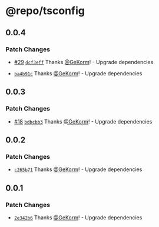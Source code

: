 # @repo/tsconfig

## 0.0.4

### Patch Changes

- [#29](https://github.com/GeKorm/better-auth-harmony/pull/29)
  [`dcf3eff`](https://github.com/GeKorm/better-auth-harmony/commit/dcf3eff74799a12257085a0735744443c60150e1)
  Thanks [@GeKorm](https://github.com/GeKorm)! - Upgrade dependencies

- [`ba4b91c`](https://github.com/GeKorm/better-auth-harmony/commit/ba4b91cd0cbf82013bb4ed2d11578ba8dc788d6f)
  Thanks [@GeKorm](https://github.com/GeKorm)! - Upgrade dependencies

## 0.0.3

### Patch Changes

- [#18](https://github.com/GeKorm/better-auth-harmony/pull/18)
  [`bdbcbb3`](https://github.com/GeKorm/better-auth-harmony/commit/bdbcbb3f3ba9f226e988fc6925ced6a04d346852)
  Thanks [@GeKorm](https://github.com/GeKorm)! - Upgrade dependencies

## 0.0.2

### Patch Changes

- [`c265b71`](https://github.com/GeKorm/better-auth-harmony/commit/c265b7100dd6577e697cb593fb58af73df1d1dbf)
  Thanks [@GeKorm](https://github.com/GeKorm)! - Upgrade dependencies

## 0.0.1

### Patch Changes

- [`2e342b6`](https://github.com/GeKorm/better-auth-harmony/commit/2e342b62020c1bf8b50dafbe29b7b8161d21d28b)
  Thanks [@GeKorm](https://github.com/GeKorm)! - Upgrade dependencies
